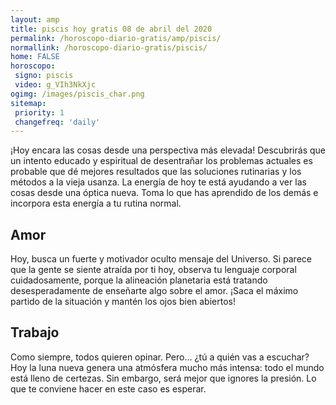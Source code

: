 ```yaml
---
layout: amp
title: piscis hoy gratis 08 de abril del 2020 
permalink: /horoscopo-diario-gratis/amp/piscis/
normallink: /horoscopo-diario-gratis/piscis/
home: FALSE
horoscopo:
 signo: piscis
 video: g_VIh3NkXjc
ogimg: /images/piscis_char.png
sitemap:
 priority: 1
 changefreq: 'daily'
---
```



¡Hoy encara las cosas desde una perspectiva más elevada! Descubrirás que un intento educado y espiritual de desentrañar los problemas actuales es probable que dé mejores resultados que las soluciones rutinarias y los métodos a la vieja usanza. La energía de hoy te está ayudando a ver las cosas desde una óptica nueva. Toma lo que has aprendido de los demás e incorpora esta energía a tu rutina normal.

## Amor

Hoy, busca un fuerte y motivador oculto mensaje del Universo. Si parece que la gente se siente atraída por ti hoy, observa tu lenguaje corporal cuidadosamente, porque la alineación planetaria está tratando desesperadamente de enseñarte algo sobre el amor.  ¡Saca el máximo partido de la situación y mantén los ojos bien abiertos!

## Trabajo

Como siempre, todos quieren opinar. Pero... ¿tú a quién vas a escuchar? Hoy la luna nueva genera una atmósfera mucho más intensa: todo el mundo está lleno de certezas. Sin embargo, será mejor que ignores la presión. Lo que te conviene hacer en este caso es esperar.